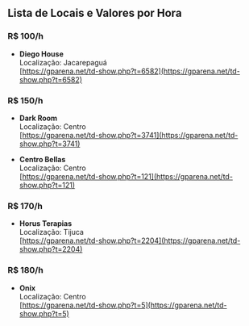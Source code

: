 ## Lista de Locais e Valores por Hora

### R$ 100/h
- **Diego House**  
  Localização: Jacarepaguá  
  [https://gparena.net/td-show.php?t=6582](https://gparena.net/td-show.php?t=6582)

### R$ 150/h
- **Dark Room**  
  Localização: Centro  
  [https://gparena.net/td-show.php?t=3741](https://gparena.net/td-show.php?t=3741)

- **Centro Bellas**  
  Localização: Centro  
  [https://gparena.net/td-show.php?t=121](https://gparena.net/td-show.php?t=121)

### R$ 170/h
- **Horus Terapias**  
  Localização: Tijuca  
  [https://gparena.net/td-show.php?t=2204](https://gparena.net/td-show.php?t=2204)

### R$ 180/h
- **Onix**  
  Localização: Centro  
  [https://gparena.net/td-show.php?t=5](https://gparena.net/td-show.php?t=5)
